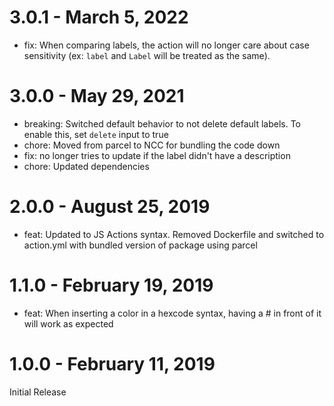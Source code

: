 # 3.0.1 - March 5, 2022

- fix: When comparing labels, the action will no longer care about case sensitivity (ex: `label` and `Label` will be treated as the same).

# 3.0.0 - May 29, 2021

- breaking: Switched default behavior to not delete default labels. To enable this, set `delete` input to true
- chore: Moved from parcel to NCC for bundling the code down
- fix: no longer tries to update if the label didn't have a description
- chore: Updated dependencies

# 2.0.0 - August 25, 2019

- feat: Updated to JS Actions syntax. Removed Dockerfile and switched to action.yml with bundled version of package using parcel

# 1.1.0 - February 19, 2019

- feat: When inserting a color in a hexcode syntax, having a # in front of it will work as expected

# 1.0.0 - February 11, 2019

Initial Release
